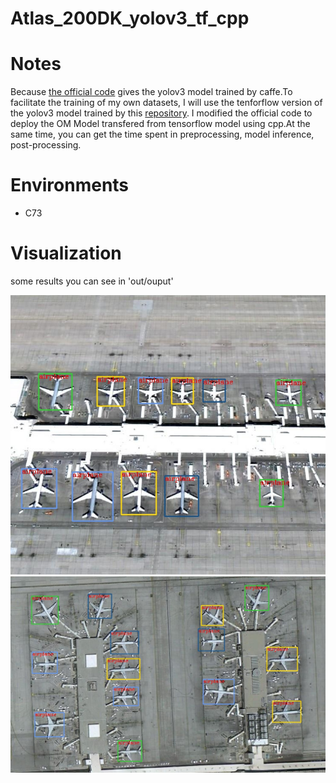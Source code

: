 # Atlas_200DK_yolov3_tf_cpp

# Notes
Because [the official code](https://gitee.com/ascend/samples) gives the yolov3 model trained by caffe.To facilitate the training of my own datasets, I will use the tenforflow version of the yolov3 model trained by this [repository](https://github.com/YunYang1994/tensorflow-yolov3).
I modified the official code to deploy the OM Model transfered from tensorflow model using cpp.At the same time, you can get the time spent in preprocessing, model inference, post-processing.

# Environments 
- C73

# Visualization
some results you can see in 'out/ouput'

![demo image](out/outputs/20200918123133/out_000029.jpg)
![demo image](out/outputs/20200918123133/out_000038.jpg)

